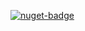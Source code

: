 [![nuget-badge](https://img.shields.io/badge/nuget-active-blue.svg)](https://www.nuget.org/packages/NequeoResource)
